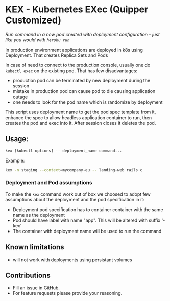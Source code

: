 # KEX - Kubernetes EXec (Quipper Customized)
_Run command in a new pod created with deployment configuration - just like you would with `heroku run`_

In production environment applications are deployed in k8s
using Deployment. That creates Replica Sets and Pods

In case of need to connect to the production console,
usually one do `kubectl exec` on the existing pod. That has few disadvantages:
- production pod can be terminated by new deployment during the session
- mistake in production pod can cause pod to die causing application outage
- one needs to look for the pod name which is randomize by deployment

This script uses deployment name to get the pod spec template from it,
enhance the spec to allow headless application container to run, then
creates the pod and exec into it. After session closes it deletes the pod.

## Usage:

```sh
kex [kubectl options] -- deployment_name command...
```

Example:

```sh
kex -n staging --context=mycompany-eu -- landing-web rails c
```

### Deployment and Pod assumptions

To make the `kex` command work out of box we choosed to adopt few assumptions
about the deployment and the pod specification in it:

- Deployment pod specification has to container container with the same name as the deployment
- Pod should have label with name "app". This will be altered with suffix '-kex'
- The container with deployment name will be used to run the command

## Known limitations

- will not work with deployments using persistant volumes

## Contributions

- Fill an issue in GitHub.
- For feature requests please provide your reasoning.


